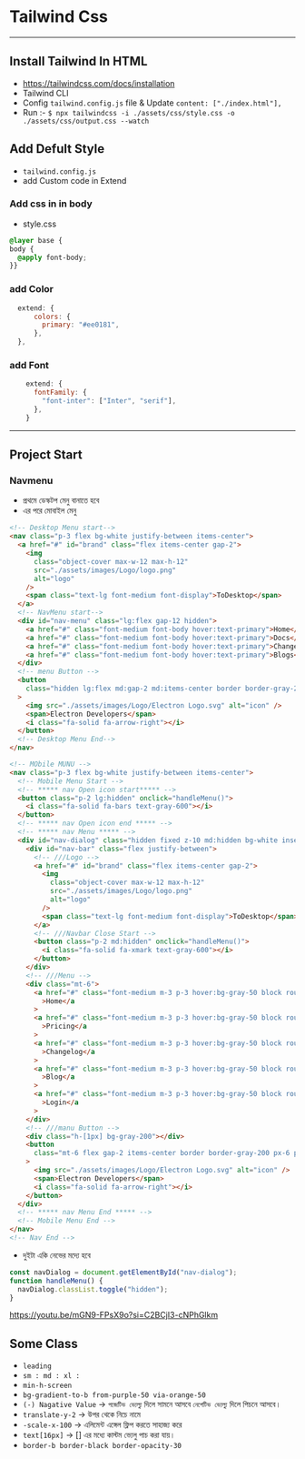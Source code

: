 # Tailwind Css

---

## Install Tailwind In HTML

- <https://tailwindcss.com/docs/installation>
- Tailwind CLI
- Config `tailwind.config.js` file & Update `content: ["./index.html"],`
- Run :- `$ npx tailwindcss -i ./assets/css/style.css -o ./assets/css/output.css --watch`

## Add Defult Style

- `tailwind.config.js`
- add Custom code in Extend

### Add css in in body

- style.css

```css
@layer base {
body {
  @apply font-body;
}}
```

### add Color

```js
  extend: {
      colors: {
        primary: "#ee0181",
      },
  },
```

### add Font

```js
    extend: {
      fontFamily: {
        "font-inter": ["Inter", "serif"],
      },
    }
```

---

## Project Start

### Navmenu

- প্রথমে ডেস্কটপ মেনু বানাতে হবে
- এর পরে মোবাইল মেনু

```html
<!-- Desktop Menu start-->
<nav class="p-3 flex bg-white justify-between items-center">
  <a href="#" id="brand" class="flex items-center gap-2">
    <img
      class="object-cover max-w-12 max-h-12"
      src="./assets/images/Logo/logo.png"
      alt="logo"
    />
    <span class="text-lg font-medium font-display">ToDesktop</span>
  </a>
  <!-- NavMenu start-->
  <div id="nav-menu" class="lg:flex gap-12 hidden">
    <a href="#" class="font-medium font-body hover:text-primary">Home</a>
    <a href="#" class="font-medium font-body hover:text-primary">Docs</a>
    <a href="#" class="font-medium font-body hover:text-primary">ChangeLog</a>
    <a href="#" class="font-medium font-body hover:text-primary">Blogs</a>
  </div>
  <!-- menu Button -->
  <button
    class="hidden lg:flex md:gap-2 md:items-center border border-gray-200 px-6 py-2 rounded-lg hover:border-gray-600"
  >
    <img src="./assets/images/Logo/Electron Logo.svg" alt="icon" />
    <span>Electron Developers</span>
    <i class="fa-solid fa-arrow-right"></i>
  </button>
  <!-- Desktop Menu End-->
</nav>
```

```html
<!-- MObile MUNU -->
<nav class="p-3 flex bg-white justify-between items-center">
  <!-- Mobile Menu Start -->
  <!-- ***** nav Open icon start***** -->
  <button class="p-2 lg:hidden" onclick="handleMenu()">
    <i class="fa-solid fa-bars text-gray-600"></i>
  </button>
  <!-- ***** nav Open icon end ***** -->
  <!-- ***** nav Menu ***** -->
  <div id="nav-dialog" class="hidden fixed z-10 md:hidden bg-white inset-0 p-3">
    <div id="nav-bar" class="flex justify-between">
      <!-- ///Logo -->
      <a href="#" id="brand" class="flex items-center gap-2">
        <img
          class="object-cover max-w-12 max-h-12"
          src="./assets/images/Logo/logo.png"
          alt="logo"
        />
        <span class="text-lg font-medium font-display">ToDesktop</span>
      </a>
      <!-- ///Navbar Close Start -->
      <button class="p-2 md:hidden" onclick="handleMenu()">
        <i class="fa-solid fa-xmark text-gray-600"></i>
      </button>
    </div>
    <!-- ///Menu -->
    <div class="mt-6">
      <a href="#" class="font-medium m-3 p-3 hover:bg-gray-50 block rounded-lg"
        >Home</a
      >
      <a href="#" class="font-medium m-3 p-3 hover:bg-gray-50 block rounded-lg"
        >Pricing</a
      >
      <a href="#" class="font-medium m-3 p-3 hover:bg-gray-50 block rounded-lg"
        >Changelog</a
      >
      <a href="#" class="font-medium m-3 p-3 hover:bg-gray-50 block rounded-lg"
        >Blog</a
      >
      <a href="#" class="font-medium m-3 p-3 hover:bg-gray-50 block rounded-lg"
        >Login</a
      >
    </div>
    <!-- ///manu Button -->
    <div class="h-[1px] bg-gray-200"></div>
    <button
      class="mt-6 flex gap-2 items-center border border-gray-200 px-6 py-4 rounded-lg hover:border-gray-600 hover:bg-gray-100"
    >
      <img src="./assets/images/Logo/Electron Logo.svg" alt="icon" />
      <span>Electron Developers</span>
      <i class="fa-solid fa-arrow-right"></i>
    </button>
  </div>
  <!-- ***** nav Menu End ***** -->
  <!-- Mobile Menu End -->
</nav>
<!-- Nav End -->
```

- দুইটা একি নেভের মদ্যে হবে

```js
const navDialog = document.getElementById("nav-dialog");
function handleMenu() {
  navDialog.classList.toggle("hidden");
}
```

<https://youtu.be/mGN9-FPsX9o?si=C2BCjI3-cNPhGlkm>

## Some Class

- `leading`
- `sm : md : xl :`
- `min-h-screen`
- `bg-gradient-to-b from-purple-50 via-orange-50`
- `(-) Nagative Value` -> `পজেটিভ ভ্যেল্যু` দিলে সামনে আসবে `নেগেটিভ ভ্যেল্যু` দিলে পিচনে আসবে।
- `translate-y-2` -> উপর থেকে নিচে নামে
- `-scale-x-100` -> এলিমেন্ট এঙ্গেল ফ্লিপ করতে সাহাজ্য করে
- `text[16px]` -> [] এর মধ্যে কাস্টম ভ্যেলু পাচ করা যায়।
- `border-b border-black border-opacity-30`
